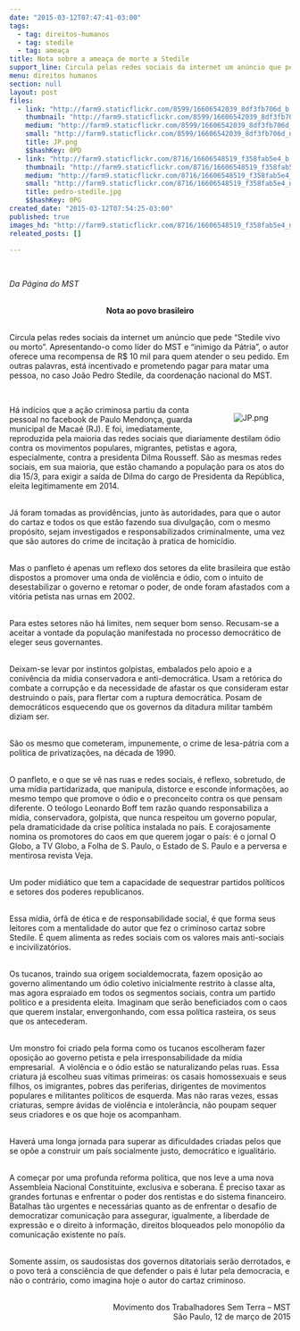 ```yaml
---
date: "2015-03-12T07:47:41-03:00"
tags:
  - tag: direitos-humanos
  - tag: stedile
  - tag: ameaça
title: Nota sobre a ameaça de morte a Stedile
support_line: Circula pelas redes sociais da internet um anúncio que pede “Stedile vivo ou morto” e oferece uma recompensa de R$ 10 mil.
menu: direitos humanos
section: null
layout: post
files:
  - link: "http://farm9.staticflickr.com/8599/16606542039_8df3fb706d_b.jpg"
    thumbnail: "http://farm9.staticflickr.com/8599/16606542039_8df3fb706d_t.jpg"
    medium: "http://farm9.staticflickr.com/8599/16606542039_8df3fb706d_z.jpg"
    small: "http://farm9.staticflickr.com/8599/16606542039_8df3fb706d_n.jpg"
    title: JP.png
    $$hashKey: 0PD
  - link: "http://farm9.staticflickr.com/8716/16606548519_f358fab5e4_b.jpg"
    thumbnail: "http://farm9.staticflickr.com/8716/16606548519_f358fab5e4_t.jpg"
    medium: "http://farm9.staticflickr.com/8716/16606548519_f358fab5e4_z.jpg"
    small: "http://farm9.staticflickr.com/8716/16606548519_f358fab5e4_n.jpg"
    title: pedro-stedile.jpg
    $$hashKey: 0PG
created_date: "2015-03-12T07:54:25-03:00"
published: true
images_hd: "http://farm9.staticflickr.com/8716/16606548519_f358fab5e4_n.jpg"
releated_posts: []

---
```

<p>&nbsp;</p>

<p><em>Da P&aacute;gina do MST &nbsp;</em></p>

<p style="text-align: center;"><br />
<strong>Nota ao povo brasileiro</strong></p>

<p><br />
Circula pelas redes sociais da internet um an&uacute;ncio que pede &ldquo;Stedile vivo ou morto&rdquo;. Apresentando-o como l&iacute;der do MST e &ldquo;inimigo da P&aacute;tria&rdquo;, o autor oferece uma recompensa de R$ 10 mil para quem atender o seu pedido. Em outras palavras, est&aacute; incentivado e prometendo pagar para matar uma pessoa, no caso Jo&atilde;o Pedro Stedile, da coordena&ccedil;&atilde;o nacional do MST.</p>

<p>&nbsp;</p>

<figure class="image" style="float:right"><img alt="JP.png" src="http://farm9.staticflickr.com/8599/16606542039_8df3fb706d_b.jpg" />
<figcaption></figcaption>
</figure>

<p>H&aacute; ind&iacute;cios que a a&ccedil;&atilde;o criminosa partiu da conta pessoal no facebook de Paulo Mendon&ccedil;a, guarda municipal de Maca&eacute; (RJ). E foi, imediatamente, reproduzida pela maioria das redes sociais que diariamente destilam &oacute;dio contra os movimentos populares, migrantes, petistas e agora, especialmente, contra a presidenta Dilma Rousseff. S&atilde;o as mesmas redes sociais, em sua maioria, que est&atilde;o chamando a popula&ccedil;&atilde;o para os atos do dia 15/3, para exigir a sa&iacute;da de Dilma do cargo de Presidenta da Rep&uacute;blica, eleita legitimamente em 2014.</p>

<p><br />
J&aacute; foram tomadas as provid&ecirc;ncias, junto &agrave;s autoridades, para que o autor do cartaz e todos os que est&atilde;o fazendo sua divulga&ccedil;&atilde;o, com o mesmo prop&oacute;sito, sejam investigados e responsabilizados criminalmente, uma vez que s&atilde;o autores do crime de incita&ccedil;&atilde;o &agrave; pratica de homic&iacute;dio.</p>

<p><br />
Mas o panfleto &eacute; apenas um reflexo dos setores da elite brasileira que est&atilde;o dispostos a promover uma onda de viol&ecirc;ncia e &oacute;dio, com o intuito de desestabilizar o governo e retomar o poder, de onde foram afastados com a vit&oacute;ria petista nas urnas em 2002.</p>

<p><br />
Para estes setores n&atilde;o h&aacute; limites, nem sequer bom senso. Recusam-se a aceitar a vontade da popula&ccedil;&atilde;o manifestada no processo democr&aacute;tico de eleger seus governantes.</p>

<p><br />
Deixam-se levar por instintos golpistas, embalados pelo apoio e a coniv&ecirc;ncia da m&iacute;dia conservadora e anti-democr&aacute;tica. Usam a ret&oacute;rica do combate a corrup&ccedil;&atilde;o e da necessidade de afastar os que consideram estar destruindo o pa&iacute;s, para flertar com a ruptura democr&aacute;tica. Posam de democr&aacute;ticos esquecendo que os governos da ditadura militar tamb&eacute;m diziam ser.</p>

<p><br />
S&atilde;o os mesmo que cometeram, impunemente, o crime de lesa-p&aacute;tria com a pol&iacute;tica de privatiza&ccedil;&otilde;es, na d&eacute;cada de 1990.</p>

<p><br />
O panfleto, e o que se v&ecirc; nas ruas e redes sociais, &eacute; reflexo, sobretudo, de uma m&iacute;dia partidarizada, que manipula, distorce e esconde informa&ccedil;&otilde;es, ao mesmo tempo que promove o &oacute;dio e o preconceito contra os que pensam diferente. O te&oacute;logo Leonardo Boff tem raz&atilde;o quando responsabiliza a m&iacute;dia, conservadora, golpista, que nunca respeitou um governo popular, pela dramaticidade da crise pol&iacute;tica instalada no pa&iacute;s. E corajosamente nomina os promotores do caos em que querem jogar o pa&iacute;s: &eacute; o jornal O Globo, a TV Globo, a Folha de S. Paulo, o Estado de S. Paulo e a perversa e mentirosa revista Veja.</p>

<p><br />
Um poder midi&aacute;tico que tem a capacidade de sequestrar partidos pol&iacute;ticos e setores dos poderes republicanos.</p>

<p><br />
Essa m&iacute;dia, &oacute;rf&atilde; de &eacute;tica e de responsabilidade social, &eacute; que forma seus leitores com a mentalidade do autor que fez o criminoso cartaz sobre Stedile. &Eacute; quem alimenta as redes sociais com os valores mais anti-sociais e incivilizat&oacute;rios.</p>

<p><br />
Os tucanos, traindo sua origem socialdemocrata, fazem oposi&ccedil;&atilde;o ao governo alimentando um &oacute;dio coletivo inicialmente restrito &agrave; classe alta, mas agora espraiado em todos os segmentos sociais, contra um partido pol&iacute;tico e a presidenta eleita. Imaginam que ser&atilde;o beneficiados com o caos que querem instalar, envergonhando, com essa pol&iacute;tica rasteira, os seus que os antecederam.</p>

<p><br />
Um monstro foi criado pela forma como os tucanos escolheram fazer oposi&ccedil;&atilde;o ao governo petista e pela irresponsabilidade da m&iacute;dia empresarial.&nbsp; A viol&ecirc;ncia e o &oacute;dio est&atilde;o se naturalizando pelas ruas. Essa criatura j&aacute; escolheu suas v&iacute;timas primeiras: os casais homossexuais e seus filhos, os imigrantes, pobres das periferias, dirigentes de movimentos populares e militantes pol&iacute;ticos de esquerda. Mas n&atilde;o raras vezes, essas criaturas, sempre &aacute;vidas de viol&ecirc;ncia e intoler&acirc;ncia, n&atilde;o poupam sequer seus criadores e os que hoje os acompanham.</p>

<p><br />
Haver&aacute; uma longa jornada para superar as dificuldades criadas pelos que se op&otilde;e a construir um pa&iacute;s socialmente justo, democr&aacute;tico e igualit&aacute;rio.</p>

<p><br />
A come&ccedil;ar por uma profunda reforma pol&iacute;tica, que nos leve a uma nova Assembleia Nacional Constituinte, exclusiva e soberana. &Eacute; preciso taxar as grandes fortunas e enfrentar o poder dos rentistas e do sistema financeiro. Batalhas t&atilde;o urgentes e necess&aacute;rias quanto as de enfrentar o desafio de democratizar comunica&ccedil;&atilde;o para assegurar, igualmente, a liberdade de express&atilde;o e o direito &agrave; informa&ccedil;&atilde;o, direitos bloqueados pelo monop&oacute;lio da comunica&ccedil;&atilde;o existente no pa&iacute;s.</p>

<p><br />
Somente assim, os saudosistas dos governos ditatoriais ser&atilde;o derrotados, e o povo ter&aacute; a consci&ecirc;ncia de que defender o pais &eacute; lutar pela democracia, e n&atilde;o o contr&aacute;rio, como imagina hoje o autor do cartaz criminoso.</p>

<p style="text-align: right;"><br />
Movimento dos Trabalhadores Sem Terra &ndash; MST<br />
S&atilde;o Paulo, 12 de mar&ccedil;o de 2015</p>
